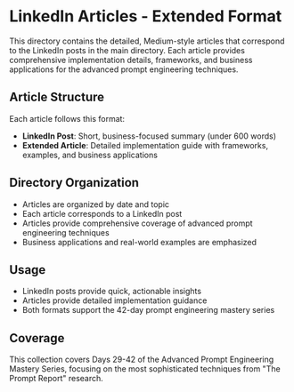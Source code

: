 # LinkedIn Articles - Extended Format

This directory contains the detailed, Medium-style articles that correspond to the LinkedIn posts in the main directory. Each article provides comprehensive implementation details, frameworks, and business applications for the advanced prompt engineering techniques.

## Article Structure

Each article follows this format:
- **LinkedIn Post**: Short, business-focused summary (under 600 words)
- **Extended Article**: Detailed implementation guide with frameworks, examples, and business applications

## Directory Organization

- Articles are organized by date and topic
- Each article corresponds to a LinkedIn post
- Articles provide comprehensive coverage of advanced prompt engineering techniques
- Business applications and real-world examples are emphasized

## Usage

- LinkedIn posts provide quick, actionable insights
- Articles provide detailed implementation guidance
- Both formats support the 42-day prompt engineering mastery series

## Coverage

This collection covers Days 29-42 of the Advanced Prompt Engineering Mastery Series, focusing on the most sophisticated techniques from "The Prompt Report" research.